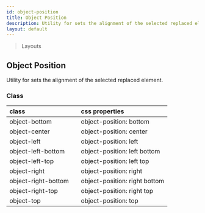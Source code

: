 ```yaml
---
id: object-position
title: Object Position
description: Utility for sets the alignment of the selected replaced element.
layout: default
---
```


> Layouts

## Object Position

Utility for sets the alignment of the selected replaced element.

### Class

| <span class="px-3 py-1 text-white bg-charcoal-100 rounded-full">class</span> | | <span class="px-3 py-1 text-white bg-charcoal-100 rounded-full">css properties</span> |
|:--|:--|:--|
| object-bottom |  | object-position: bottom |
| object-center |  | object-position: center |
| object-left |  | object-position: left |
| object-left-bottom |  | object-position: left bottom |
| object-left-top |  | object-position: left top |
| object-right |  | object-position: right |
| object-right-bottom |  | object-position: right bottom |
| object-right-top |  | object-position: right top |
| object-top |  | object-position: top |

